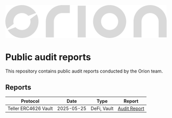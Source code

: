 ![orion](https://raw.githubusercontent.com/orionsecxyz/public-audit-reports/master/orion-wordmark.svg)

# Public audit reports
This repository contains public audit reports conducted by the Orion team.

## Reports

| Protocol             | Date        | Type           | Report                                                                                                                 |
|----------------------|-------------|----------------|------------------------------------------------------------------------------------------------------------------------|
| Teller ERC4626 Vault | 2025-05-25  | DeFi, Vault    | [Audit Report](https://github.com/orionsecxyz/public-audit-reports/blob/main/2025_05_25_teller_erc4626_vault.pdf)      |


